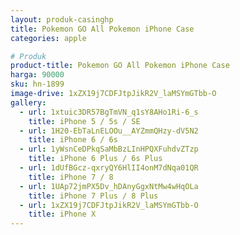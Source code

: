 ```yaml
---
layout: produk-casinghp
title: Pokemon GO All Pokemon iPhone Case
categories: apple

# Produk
product-title: Pokemon GO All Pokemon iPhone Case
harga: 90000
sku: hn-1899
image-drive: 1xZX19j7CDFJtpJikR2V_laMSYmGTbb-O
gallery:
  - url: 1xtuic3DR57BgTmVN_q1sY8AHo1Ri-6_s
    title: iPhone 5 / 5s / SE
  - url: 1H20-EbTaLnELOOu__AYZmmQHzy-dV5N2
    title: iPhone 6 / 6s
  - url: 1yWsnCeDPkqSaMbBzLInHPQXFuhdvZTzp
    title: iPhone 6 Plus / 6s Plus
  - url: 1dUfBGcz-qxryQY6HlII4onM7dNqa01QR
    title: iPhone 7 / 8
  - url: 1UAp72jmPX5Dv_hDAnyGgxNtMw4wHqOLa
    title: iPhone 7 Plus / 8 Plus
  - url: 1xZX19j7CDFJtpJikR2V_laMSYmGTbb-O
    title: iPhone X
---
```

